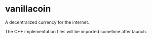 vanillacoin
===========

A decentralized currency for the internet.

The C++ implementation files will be imported sometime after launch.
